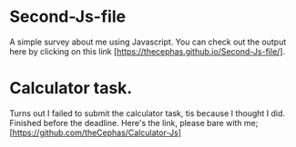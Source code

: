 # Second-Js-file
A simple survey about me using Javascript.
You can check out the output here by clicking on this link [https://thecephas.github.io/Second-Js-file/].

# Calculator task.
Turns out I failed to submit the calculator task, tis because I thought I did. Finished before the deadline. Here's the link, please bare with me;
[https://github.com/theCephas/Calculator-Js]

